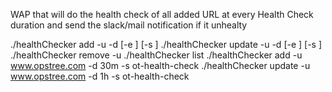 WAP that will do the health check of all added  URL at every Health Check duration   and send the slack/mail notification if it unhealty 

./healthChecker  add -u <url> -d <duration> [-e <email>] [-s <slack channel>]
./healthChecker  update -u <url> -d <duration> [-e <email>] [-s <slack channel>]
./healthChecker  remove -u <url>
./healthChecker  list
./healthChecker  add -u www.opstree.com -d 30m  -s ot-health-check
./healthChecker  update -u www.opstree.com -d 1h -s ot-health-check
